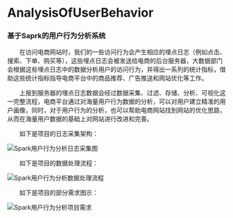 # AnalysisOfUserBehavior
### 基于Saprk的用户行为分析系统

&emsp;&emsp;在访问电商网站时，我们的一些访问行为会产生相应的埋点日志（例如点击、搜索、下单、购买等），这些埋点日志会被发送给电商的后台服务器，大数据部门会根据这些埋点日志中的数据分析用户的访问行为，并得出一系列的统计指标，借助这些统计指标指导电商平台中的商品推荐、广告推送和网站优化等工作。

&emsp;&emsp;上报到服务器的埋点日志数据会经过数据采集、过滤、存储、分析、可视化这一完整流程，电商平台通过对海量用户行为数据的分析，可以对用户建立精准的用户画像，同时，对于用户行为的分析，也可以帮助电商网站找到网站的优化思路，从而在海量用户数据的基础上对网站进行改进和完善。

&emsp;&emsp;如下是项目的日志采集架构：

![Spark用户行为分析日志采集图](https://img-blog.csdnimg.cn/20200326095628677.png?x-oss-process=image/watermark,type_ZmFuZ3poZW5naGVpdGk,shadow_10,text_aHR0cHM6Ly9ibG9nLmNzZG4ubmV0L3FxXzQwNjQwMjI4,size_16,color_FFFFFF,t_70)

&emsp;&emsp;如下是项目的数据处理流程：

![Spark用户行为分析数据处理流程](https://img-blog.csdnimg.cn/20200326101257815.png?x-oss-process=image/watermark,type_ZmFuZ3poZW5naGVpdGk,shadow_10,text_aHR0cHM6Ly9ibG9nLmNzZG4ubmV0L3FxXzQwNjQwMjI4,size_16,color_FFFFFF,t_70)

&emsp;&emsp;如下是项目的部分需求图示：

![Spark用户行为分析项目需求](https://img-blog.csdnimg.cn/20200326100023617.png?x-oss-process=image/watermark,type_ZmFuZ3poZW5naGVpdGk,shadow_10,text_aHR0cHM6Ly9ibG9nLmNzZG4ubmV0L3FxXzQwNjQwMjI4,size_16,color_FFFFFF,t_70)

